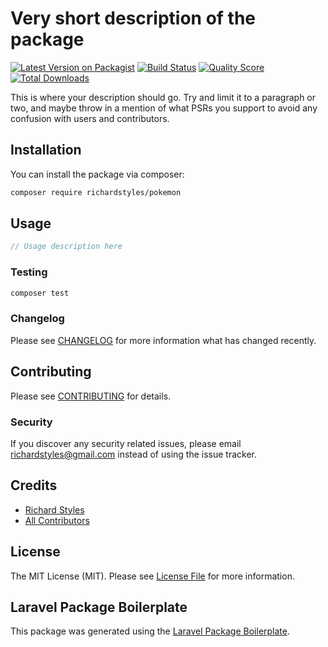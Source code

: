 # Very short description of the package

[![Latest Version on Packagist](https://img.shields.io/packagist/v/richardstyles/pokemon.svg?style=flat-square)](https://packagist.org/packages/richardstyles/pokemon)
[![Build Status](https://img.shields.io/travis/richardstyles/pokemon/master.svg?style=flat-square)](https://travis-ci.org/richardstyles/pokemon)
[![Quality Score](https://img.shields.io/scrutinizer/g/richardstyles/pokemon.svg?style=flat-square)](https://scrutinizer-ci.com/g/richardstyles/pokemon)
[![Total Downloads](https://img.shields.io/packagist/dt/richardstyles/pokemon.svg?style=flat-square)](https://packagist.org/packages/richardstyles/pokemon)

This is where your description should go. Try and limit it to a paragraph or two, and maybe throw in a mention of what PSRs you support to avoid any confusion with users and contributors.

## Installation

You can install the package via composer:

```bash
composer require richardstyles/pokemon
```

## Usage

``` php
// Usage description here
```

### Testing

``` bash
composer test
```

### Changelog

Please see [CHANGELOG](CHANGELOG.md) for more information what has changed recently.

## Contributing

Please see [CONTRIBUTING](CONTRIBUTING.md) for details.

### Security

If you discover any security related issues, please email richardstyles@gmail.com instead of using the issue tracker.

## Credits

- [Richard Styles](https://github.com/richardstyles)
- [All Contributors](../../contributors)

## License

The MIT License (MIT). Please see [License File](LICENSE.md) for more information.

## Laravel Package Boilerplate

This package was generated using the [Laravel Package Boilerplate](https://laravelpackageboilerplate.com).